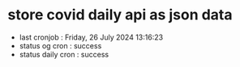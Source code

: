 # store covid daily api as json data

- last cronjob : Friday, 26 July 2024 13:16:23
- status og cron : success
- status daily cron : success
      
      